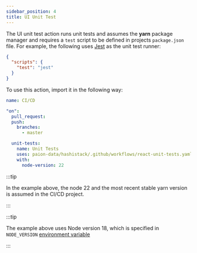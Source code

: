 ```yaml
---
sidebar_position: 4
title: UI Unit Test
---
```


The UI unit test action runs unit tests and assumes the **yarn** package manager and requires a `test` script to be
defined in projects `package.json` file. For example, the following uses [Jest] as the unit test runner:

```json
{
  "scripts": {
    "test": "jest"
  }
}
```

To use this action, import it in the following way:

```yaml
name: CI/CD

"on":
  pull_request:
  push:
    branches:
      - master

  unit-tests:
    name: Unit Tests
    uses: paion-data/hashistack/.github/workflows/react-unit-tests.yaml@master
    with:
      node-version: 22
```

:::tip

In the example above, the node 22 and the most recent stable yarn version is assumed in the CI/CD project.

:::

:::tip

The example above uses Node version 18, which is specified in `NODE_VERSION`
[environment variable](https://docs.github.com/en/actions/learn-github-actions/variables#defining-environment-variables-for-a-single-workflow)

:::

[Jest]: https://jestjs.io/
